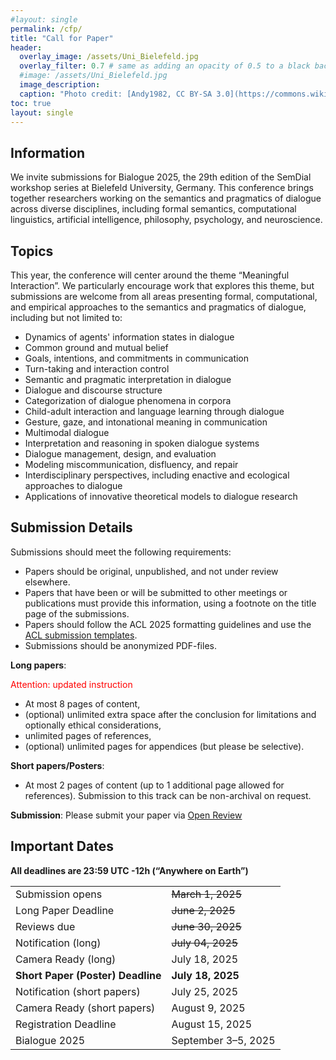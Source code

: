 ```yaml
---
#layout: single
permalink: /cfp/
title: "Call for Paper"
header:
  overlay_image: /assets/Uni_Bielefeld.jpg
  overlay_filter: 0.7 # same as adding an opacity of 0.5 to a black background
  #image: /assets/Uni_Bielefeld.jpg
  image_description: 
  caption: "Photo credit: [Andy1982, CC BY-SA 3.0](https://commons.wikimedia.org/wiki/File:Uni_Bielefeld.jpg) via Wikimedia Commons"
toc: true
layout: single
---
```



## Information

We invite submissions for Bialogue 2025, the 29th edition of the SemDial workshop series at Bielefeld University, Germany. This conference brings together researchers working on the semantics and pragmatics of dialogue across diverse disciplines, including formal semantics, computational linguistics, artificial intelligence, philosophy, psychology, and neuroscience.


## Topics

This year, the conference will center around the theme “Meaningful Interaction”. We particularly encourage work that explores this theme, but submissions are welcome from all areas presenting formal, computational, and empirical approaches to the semantics and pragmatics of dialogue, including but not limited to:

- Dynamics of agents' information states in dialogue
- Common ground and mutual belief
- Goals, intentions, and commitments in communication
- Turn-taking and interaction control
- Semantic and pragmatic interpretation in dialogue
- Dialogue and discourse structure
- Categorization of dialogue phenomena in corpora
- Child-adult interaction and language learning through dialogue
- Gesture, gaze, and intonational meaning in communication
- Multimodal dialogue
- Interpretation and reasoning in spoken dialogue systems
- Dialogue management, design, and evaluation
- Modeling miscommunication, disfluency, and repair
- Interdisciplinary perspectives, including enactive and ecological approaches to dialogue
- Applications of innovative theoretical models to dialogue research


## Submission Details

Submissions should meet the following requirements: 
  - Papers should be original, unpublished, and not under review elsewhere.
  - Papers that have been or will be submitted to other meetings or publications must provide this information, using a footnote on the title page of the submissions.
  - Papers should follow the ACL 2025 formatting guidelines and use the [ACL submission templates](https://github.com/acl-org/acl-style-files/).
  - Submissions should be anonymized PDF-files.

**Long papers**: 

<span style="color:red">Attention: updated instruction</span>

* At most 8 pages of content,
* (optional) unlimited extra space after the conclusion for limitations and optionally ethical considerations, 
* unlimited pages of references,
* (optional) unlimited pages for appendices (but please be selective).

**Short papers/Posters**: 

* At most 2 pages of content (up to 1 additional page allowed for references). Submission to this track can be non-archival on request.

**Submission**: Please submit your paper via [Open Review](https://openreview.net/group?id=SemDial.org/2025/Bialogue)


## Important Dates

**All deadlines are 23:59 UTC -12h (“Anywhere on Earth”)**

|                             |                     | 
| --------------------------- | ------------------- |
| Submission opens            | ~~March 1, 2025~~   |
| Long Paper Deadline         | ~~June 2, 2025~~    |
| Reviews due                 | ~~June 30, 2025~~   |
| Notification (long)         | ~~July 04, 2025~~   |
| Camera Ready (long)         | July 18, 2025       |
| **Short Paper (Poster) Deadline** | **July 18, 2025** |
| Notification (short papers) | July 25, 2025       |
| Camera Ready (short papers) | August 9, 2025      |
| Registration Deadline       | August 15, 2025     |
| Bialogue 2025               | September 3–5, 2025 |
